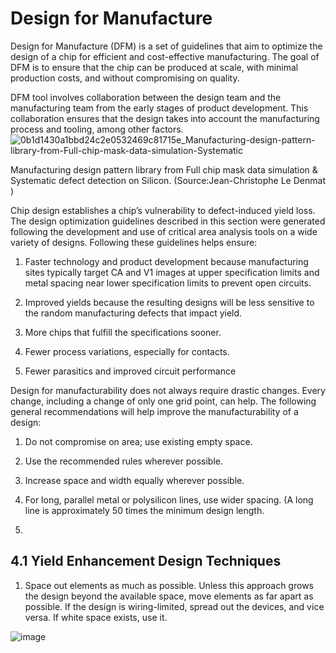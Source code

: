 # Design for Manufacture

Design for Manufacture (DFM) is a set of guidelines that aim to optimize the design of a chip for efficient and cost-effective manufacturing. The goal of DFM is to ensure that the chip can be produced at scale, with minimal production costs, and without compromising on quality.

DFM tool involves collaboration between the design team and the manufacturing team from the early stages of product development. This collaboration ensures that the design takes into account the manufacturing process  and tooling, among other factors.
![0b1d1430a1bbd24c2e0532469c81715e_Manufacturing-design-pattern-library-from-Full-chip-mask-data-simulation-Systematic](https://github.com/RIOSMPW/OpenRPDK28/assets/100336131/a4c702ac-a5f8-4d7e-9568-b43ca1f178bb)

Manufacturing design pattern library from Full chip mask data simulation & Systematic defect detection on Silicon. (Source:Jean-Christophe Le Denmat )


Chip design establishes a chip’s vulnerability to defect-induced yield loss. The design optimization guidelines described in this section were generated following the development and use of critical area analysis tools on a wide variety of designs. Following these guidelines helps ensure:

1) Faster technology and product development because manufacturing sites typically target CA and V1  images at upper specification limits and metal spacing near lower specification limits to prevent open  circuits.

2) Improved yields because the resulting designs will be less sensitive to the random manufacturing defects  that impact yield.

3) More chips that fulfill the specifications sooner.

4) Fewer process variations, especially for contacts.

5) Fewer parasitics and improved circuit performance

Design for manufacturability does not always require drastic changes. Every change, including a change of  only one grid point, can help. The following general recommendations will help improve the manufacturability  of a design:

1) Do not compromise on area; use existing empty space.
   
3) Use the recommended rules wherever possible.

4) Increase space and width equally wherever possible.

5) For long, parallel metal or polysilicon lines, use wider spacing. (A long line is approximately 50 times the  minimum design length.

6) 

## 4.1 Yield Enhancement Design Techniques

1) Space out elements as much as possible.
Unless this approach grows the design beyond the available space, move elements as far apart as possible. If the design is wiring-limited, spread out the devices, and vice versa. If white space exists, use it.

![image](https://github.com/RIOSMPW/OpenRPDK28/assets/100336131/685eb9b2-53ca-4514-928d-4701a505ccec)


